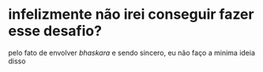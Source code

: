 # infelizmente não irei conseguir fazer esse desafio?

pelo fato de envolver *bhaskara* e sendo sincero, eu não faço a minima ideia disso